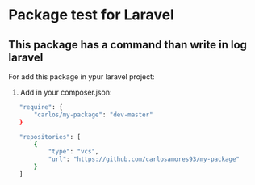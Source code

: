 # Package test for Laravel

## This package has a command than write in log laravel

For add this package in ypur laravel project:
 1. Add in your composer.json:
 
 ```sh
    "require": {
        "carlos/my-package": "dev-master"
    }

    "repositories": [
        {
            "type": "vcs",
            "url": "https://github.com/carlosamores93/my-package"
        }
    ] 
 ```